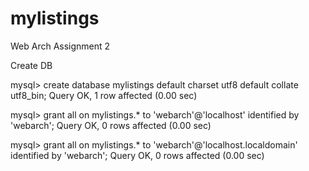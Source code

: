 mylistings
==========

Web Arch Assignment 2

Create DB

mysql> create database mylistings default charset utf8 default collate utf8_bin;
Query OK, 1 row affected (0.00 sec)

mysql> grant all on mylistings.* to 'webarch'@'localhost' identified by 'webarch';
Query OK, 0 rows affected (0.00 sec)

mysql> grant all on mylistings.* to 'webarch'@'localhost.localdomain' identified by 'webarch';
Query OK, 0 rows affected (0.00 sec)
